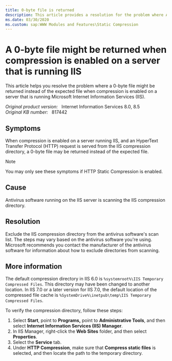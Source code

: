 ```yaml
---
title: 0-byte file is returned
description: This article provides a resolution for the problem where A 0-byte file might be returned when compression is enabled on a server that is running IIS.
ms.date: 03/30/2020
ms.custom: sap:WWW Modules and Features\Static Compression
---
```

# A 0-byte file might be returned when compression is enabled on a server that is running IIS

This article helps you resolve the problem where a 0-byte file might be returned instead of the expected file when compression is enabled on a server that is running Microsoft Internet Information Services (IIS).

_Original product version:_ &nbsp; Internet Information Services 8.0, 8.5  
_Original KB number:_ &nbsp; 817442

## Symptoms

When compression is enabled on a server running IIS, and an HyperText Transfer Protocol (HTTP) request is served from the IIS compression directory, a 0-byte file may be returned instead of the expected file.

> [!NOTE]
> You may only see these symptoms if HTTP Static Compression is enabled.

## Cause

Antivirus software running on the IIS server is scanning the IIS compression directory.

## Resolution

Exclude the IIS compression directory from the antivirus software's scan list. The steps may vary based on the antivirus software you're using. Microsoft recommends you contact the manufacturer of the antivirus software for information about how to exclude directories from scanning.

## More information

The default compression directory in IIS 6.0 is `%systemroot%\IIS Temporary Compressed Files`. This directory may have been changed to another location. In IIS 7.0 or a later version for IIS 7.0, the default location of the compressed file cache is `%SystemDrive%\inetpub\temp\IIS Temporary Compressed Files`.

To verify the compression directory, follow these steps:

1. Select **Start**, point to **Programs,** point to **Administrative Tools**, and then select **Internet Information Services (IIS) Manager**.
2. In IIS Manager, right-click the **Web Sites** folder, and then select **Properties**.
3. Select the **Service** tab.
4. Under **HTTP Compression**, make sure that **Compress static files** is selected, and then locate the path to the temporary directory.
